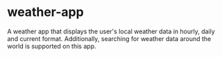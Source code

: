 # weather-app
A weather app that displays the user's local weather data in hourly, daily and current format. Additionally, searching for weather data around the world is supported on this app. 